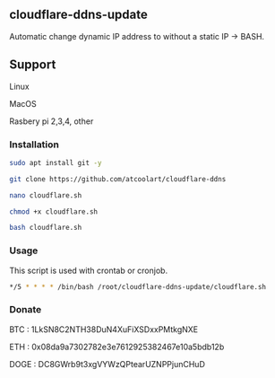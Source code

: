 ## cloudflare-ddns-update
Automatic change dynamic IP address to without a static IP -> BASH.

## Support
Linux

MacOS

Rasbery pi 2,3,4, other

### Installation
```bash
sudo apt install git -y
```
```bash
git clone https://github.com/atcoolart/cloudflare-ddns
```

```bash
nano cloudflare.sh
```

```bash
chmod +x cloudflare.sh
```

```bash
bash cloudflare.sh
```
### Usage
This script is used with crontab or cronjob.

```bash
*/5 * * * * /bin/bash /root/cloudflare-ddns-update/cloudflare.sh
```

### Donate
BTC  : 1LkSN8C2NTH38DuN4XuFiXSDxxPMtkgNXE

ETH  : 0x08da9a7302782e3e7612925382467e10a5bdb12b

DOGE : DC8GWrb9t3xgVYWzQPtearUZNPPjunCHuD
